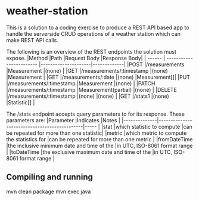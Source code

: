 # weather-station
This is a solution to a coding exercise to produce a REST API based app to handle the serverside CRUD operations of a weather station which can make REST API calls.

The following is an overview of the REST endpoints the solution must expose.
|Method  |Path                      |Request Body         |Response Body|
| ------ | ------------------------ |---------------------|-------------|
|POST    |/measurements             |Measurement          |(none)       |
|GET     |/measurements/:timestamp  |(none)               |Measurement  |
|GET     |/measurements/:date       |(none)               |Measurement[]|
|PUT     |/measurements/:timestamp  |Measurement          |(none)       |
|PATCH   |/measurements/:timestamp  |Measurement(partial) |(none)       |
|DELETE  |/measurements/:timestamp  |(none)               |(none)       |
|GET     |/stats1                   |(none)               |Statistic[]  |

The /stats endpoint accepts query parameters to for its response. These parameters are:
|Parameter     |Indicates                                     |Notes                                      |
|--------------|----------------------------------------------|-----                                      |
|stat          |which statistic to compute                    |can be repeated for more than one statistic|
|metric        |which metric to compute the statistics for    |can be repeated for more than one metric   |
|fromDateTime  |the inclusive minimum date and time of the    |in UTC, ISO-8061 format range              |
|toDateTime    |the exclusive maximum date and time of the    |in UTC, ISO-8061 format range              |

## Compiling and running
mvn clean package
mvn exec:java

